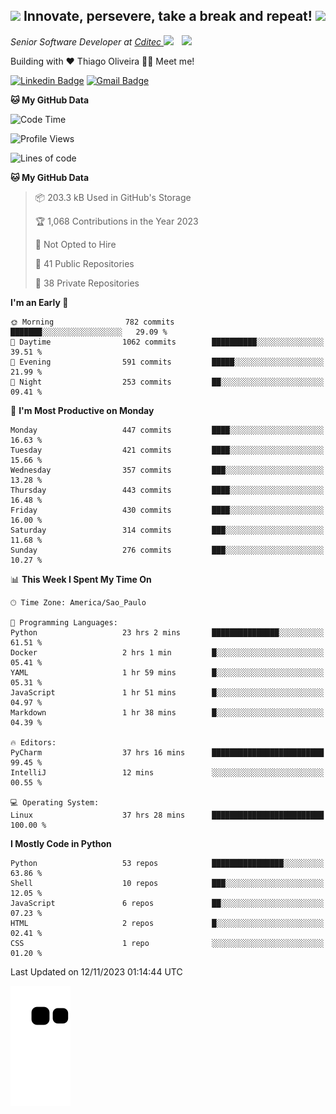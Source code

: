 <h2><img src="https://emojis.slackmojis.com/emojis/images/1531849430/4246/blob-sunglasses.gif?1531849430" width="30"/> Innovate, persevere, take a break and repeat! <img src="https://media.giphy.com/media/12oufCB0MyZ1Go/giphy.gif" width="50"></h2>
<img align='right' src="https://media.giphy.com/media/M9gbBd9nbDrOTu1Mqx/giphy.gif" width="230">
<p><em>Senior Software Developer at <a href="https://www.cditec.com.br/">Cditec
</a><img src="https://media.giphy.com/media/WUlplcMpOCEmTGBtBW/giphy.gif" width="30"> 
</em></p>



Building with ❤️ Thiago Oliveira 👋🏽 Meet me!

[![Linkedin Badge](https://img.shields.io/badge/-Thiago-blue?style=flat-square&logo=Linkedin&logoColor=white&link=https://www.linkedin.com/in/tgmarinho/)](https://www.linkedin.com/in/thiagoceconelo/) 
[![Gmail Badge](https://img.shields.io/badge/-thiceconelo@gmail.com-c14438?style=flat-square&logo=Gmail&logoColor=white&link=mailto:thiceconelo@gmail.com)](mailto:thiceconelo@gmail.com)

</em></p>

<!-- <span style="height ">
![Anurag's GitHub stats](https://github-readme-stats.vercel.app/api?username=arthurspk&show_icons=true&theme=tokyonight)
</span> -->

**🐱 My GitHub Data** 
<!--START_SECTION:waka-->
![Code Time](http://img.shields.io/badge/Code%20Time-843%20hrs%2052%20mins-blue)

![Profile Views](http://img.shields.io/badge/Profile%20Views-0-blue)

![Lines of code](https://img.shields.io/badge/From%20Hello%20World%20I%27ve%20Written-4.0%20million%20lines%20of%20code-blue)

**🐱 My GitHub Data** 

> 📦 203.3 kB Used in GitHub's Storage 
 > 
> 🏆 1,068 Contributions in the Year 2023
 > 
> 🚫 Not Opted to Hire
 > 
> 📜 41 Public Repositories 
 > 
> 🔑 38 Private Repositories 
 > 
**I'm an Early 🐤** 

```text
🌞 Morning                782 commits         ███████░░░░░░░░░░░░░░░░░░   29.09 % 
🌆 Daytime                1062 commits        ██████████░░░░░░░░░░░░░░░   39.51 % 
🌃 Evening                591 commits         █████░░░░░░░░░░░░░░░░░░░░   21.99 % 
🌙 Night                  253 commits         ██░░░░░░░░░░░░░░░░░░░░░░░   09.41 % 
```
📅 **I'm Most Productive on Monday** 

```text
Monday                   447 commits         ████░░░░░░░░░░░░░░░░░░░░░   16.63 % 
Tuesday                  421 commits         ████░░░░░░░░░░░░░░░░░░░░░   15.66 % 
Wednesday                357 commits         ███░░░░░░░░░░░░░░░░░░░░░░   13.28 % 
Thursday                 443 commits         ████░░░░░░░░░░░░░░░░░░░░░   16.48 % 
Friday                   430 commits         ████░░░░░░░░░░░░░░░░░░░░░   16.00 % 
Saturday                 314 commits         ███░░░░░░░░░░░░░░░░░░░░░░   11.68 % 
Sunday                   276 commits         ███░░░░░░░░░░░░░░░░░░░░░░   10.27 % 
```


📊 **This Week I Spent My Time On** 

```text
🕑︎ Time Zone: America/Sao_Paulo

💬 Programming Languages: 
Python                   23 hrs 2 mins       ███████████████░░░░░░░░░░   61.51 % 
Docker                   2 hrs 1 min         █░░░░░░░░░░░░░░░░░░░░░░░░   05.41 % 
YAML                     1 hr 59 mins        █░░░░░░░░░░░░░░░░░░░░░░░░   05.31 % 
JavaScript               1 hr 51 mins        █░░░░░░░░░░░░░░░░░░░░░░░░   04.97 % 
Markdown                 1 hr 38 mins        █░░░░░░░░░░░░░░░░░░░░░░░░   04.39 % 

🔥 Editors: 
PyCharm                  37 hrs 16 mins      █████████████████████████   99.45 % 
IntelliJ                 12 mins             ░░░░░░░░░░░░░░░░░░░░░░░░░   00.55 % 

💻 Operating System: 
Linux                    37 hrs 28 mins      █████████████████████████   100.00 % 
```

**I Mostly Code in Python** 

```text
Python                   53 repos            ████████████████░░░░░░░░░   63.86 % 
Shell                    10 repos            ███░░░░░░░░░░░░░░░░░░░░░░   12.05 % 
JavaScript               6 repos             ██░░░░░░░░░░░░░░░░░░░░░░░   07.23 % 
HTML                     2 repos             █░░░░░░░░░░░░░░░░░░░░░░░░   02.41 % 
CSS                      1 repo              ░░░░░░░░░░░░░░░░░░░░░░░░░   01.20 % 
```




 Last Updated on 12/11/2023 01:14:44 UTC
<!--END_SECTION:waka-->

![Snake animation](https://github.com/rafaballerini/rafaballerini/blob/output/github-contribution-grid-snake.svg)


<!---
ceconelo/ceconelo is a ✨ special ✨ repository because its `README.md` (this file) appears on your GitHub profile.
You can click the Preview link to take a look at your changes.
--->
